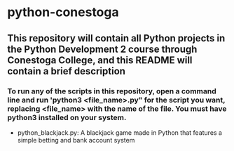 # python-conestoga

## This repository will contain all Python projects in the Python Development 2 course through Conestoga College, and this README will contain a brief description

### To run any of the scripts in this repository, open a command line and run 'python3 <file_name>.py" for the script you want, replacing <file_name> with the name of the file. You must have python3 installed on your system. 

- python_blackjack.py: A blackjack game made in Python that features a simple betting and bank account system 
